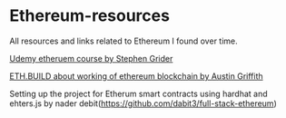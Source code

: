# Ethereum-resources
All resources and links related to Ethereum I found over time.


[Udemy etheruem course by Stephen Grider](https://www.udemy.com/course/ethereum-and-solidity-the-complete-developers-guide/)


[ETH.BUILD about working of ethereum blockchain by Austin Griffith](https://www.youtube.com/playlist?list=PLJz1HruEnenCXH7KW7wBCEBnBLOVkiqIi)

Setting up the project for Etherum smart contracts using hardhat and ehters.js by nader debit(https://github.com/dabit3/full-stack-ethereum)
